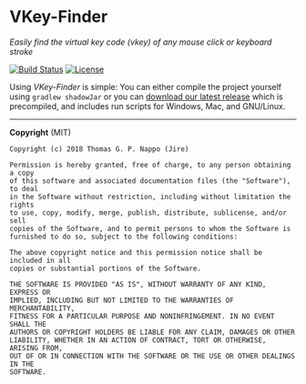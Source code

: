 # VKey-Finder
_Easily find the virtual key code (vkey) of any mouse click or keyboard stroke_

[![Build Status](https://travis-ci.org/Jire/VKey-Finder.svg?branch=master)](https://travis-ci.org/Jire/VKey-Finder)
[![License](https://img.shields.io/github/license/Jire/VKey-Finder.svg)](https://github.com/Jire/VKey-Finder/blob/master/LICENSE.txt)

Using _VKey-Finder_ is simple: You can either compile the project yourself using `gradlew shadowJar` or you can
[download our latest release](https://github.com/Jire/VKey-Finder/releases/download/1.0.0/VKeyFinder-1.0.0.zip)
which is precompiled, and includes run scripts for Windows, Mac, and GNU/Linux.

---

**Copyright** (MIT)

```
Copyright (c) 2018 Thomas G. P. Nappo (Jire)

Permission is hereby granted, free of charge, to any person obtaining a copy
of this software and associated documentation files (the "Software"), to deal
in the Software without restriction, including without limitation the rights
to use, copy, modify, merge, publish, distribute, sublicense, and/or sell
copies of the Software, and to permit persons to whom the Software is
furnished to do so, subject to the following conditions:

The above copyright notice and this permission notice shall be included in all
copies or substantial portions of the Software.

THE SOFTWARE IS PROVIDED "AS IS", WITHOUT WARRANTY OF ANY KIND, EXPRESS OR
IMPLIED, INCLUDING BUT NOT LIMITED TO THE WARRANTIES OF MERCHANTABILITY,
FITNESS FOR A PARTICULAR PURPOSE AND NONINFRINGEMENT. IN NO EVENT SHALL THE
AUTHORS OR COPYRIGHT HOLDERS BE LIABLE FOR ANY CLAIM, DAMAGES OR OTHER
LIABILITY, WHETHER IN AN ACTION OF CONTRACT, TORT OR OTHERWISE, ARISING FROM,
OUT OF OR IN CONNECTION WITH THE SOFTWARE OR THE USE OR OTHER DEALINGS IN THE
SOFTWARE.
```